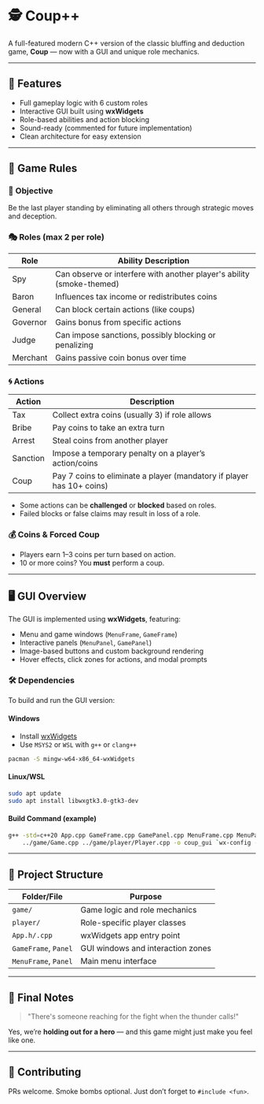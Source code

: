 # 🕵️ Coup++

A full-featured modern C++ version of the classic bluffing and deduction game, **Coup** — now with a GUI and unique role mechanics.

---

## 🚀 Features

* Full gameplay logic with 6 custom roles
* Interactive GUI built using **wxWidgets**
* Role-based abilities and action blocking
* Sound-ready (commented for future implementation)
* Clean architecture for easy extension

---

## 🧾 Game Rules

### 🎯 Objective

Be the last player standing by eliminating all others through strategic moves and deception.

### 🎭 Roles (max 2 per role)

| Role     | Ability Description                                                   |
| -------- | --------------------------------------------------------------------- |
| Spy      | Can observe or interfere with another player's ability (smoke-themed) |
| Baron    | Influences tax income or redistributes coins                          |
| General  | Can block certain actions (like coups)                                |
| Governor | Gains bonus from specific actions                                     |
| Judge    | Can impose sanctions, possibly blocking or penalizing                 |
| Merchant | Gains passive coin bonus over time                                    |

### 🌀 Actions

| Action   | Description                                                           |
| -------- | --------------------------------------------------------------------- |
| Tax      | Collect extra coins (usually 3) if role allows                        |
| Bribe    | Pay coins to take an extra turn                                       |
| Arrest   | Steal coins from another player                                       |
| Sanction | Impose a temporary penalty on a player’s action/coins                 |
| Coup     | Pay 7 coins to eliminate a player (mandatory if player has 10+ coins) |

* Some actions can be **challenged** or **blocked** based on roles.
* Failed blocks or false claims may result in loss of a role.

### 💰 Coins & Forced Coup

* Players earn 1–3 coins per turn based on action.
* 10 or more coins? You **must** perform a coup.

---

## 🖥️ GUI Overview

The GUI is implemented using **wxWidgets**, featuring:

* Menu and game windows (`MenuFrame`, `GameFrame`)
* Interactive panels (`MenuPanel`, `GamePanel`)
* Image-based buttons and custom background rendering
* Hover effects, click zones for actions, and modal prompts

### 🛠 Dependencies

To build and run the GUI version:

#### Windows

* Install [wxWidgets](https://www.wxwidgets.org/downloads/)
* Use `MSYS2` or `WSL` with `g++` or `clang++`

```bash
pacman -S mingw-w64-x86_64-wxWidgets
```

#### Linux/WSL

```bash
sudo apt update
sudo apt install libwxgtk3.0-gtk3-dev
```

#### Build Command (example)

```bash
g++ -std=c++20 App.cpp GameFrame.cpp GamePanel.cpp MenuFrame.cpp MenuPanel.cpp \
    ../game/Game.cpp ../game/player/Player.cpp -o coup_gui `wx-config --cxxflags --libs`
```

---

## 🧠 Project Structure

| Folder/File          | Purpose                           |
| -------------------- | --------------------------------- |
| `game/`              | Game logic and role mechanics     |
| `player/`            | Role-specific player classes      |
| `App.h/.cpp`         | wxWidgets app entry point         |
| `GameFrame`, `Panel` | GUI windows and interaction zones |
| `MenuFrame`, `Panel` | Main menu interface               |

---

## 🤘 Final Notes

> "There's someone reaching for the fight when the thunder calls!"

Yes, we’re **holding out for a hero** — and this game might just make you feel like one.

---

## 📩 Contributing

PRs welcome. Smoke bombs optional. Just don’t forget to `#include <fun>`.
